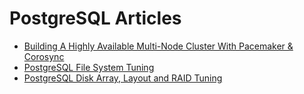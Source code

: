 # PostgreSQL Articles

  * [Building A Highly Available Multi-Node Cluster With Pacemaker & Corosync](building_a_highly_available_multi-node_cluster_with_pacemaker_&_corosync.md)
  * [PostgreSQL File System Tuning](postgresql_file_system_tuning.md)
  * [PostgreSQL Disk Array, Layout and RAID Tuning](postgresql_disk_array,_layout_and_raid_tuning.md)
